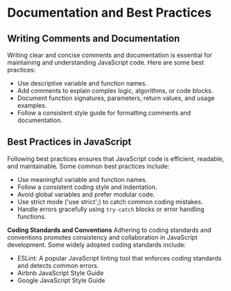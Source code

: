 # Documentation and Best Practices

## Writing Comments and Documentation

Writing clear and concise comments and documentation is essential for maintaining and understanding JavaScript code. Here are some best practices:

- Use descriptive variable and function names.
- Add comments to explain complex logic, algorithms, or code blocks.
- Document function signatures, parameters, return values, and usage examples.
- Follow a consistent style guide for formatting comments and documentation.

## Best Practices in JavaScript

Following best practices ensures that JavaScript code is efficient, readable, and maintainable. Some common best practices include:

- Use meaningful variable and function names.
- Follow a consistent coding style and indentation.
- Avoid global variables and prefer modular code.
- Use strict mode ('use strict';) to catch common coding mistakes.
- Handle errors gracefully using `try-catch` blocks or error handling functions.

**Coding Standards and Conventions**
Adhering to coding standards and conventions promotes consistency and collaboration in JavaScript development. Some widely adopted coding standards include:

- ESLint: A popular JavaScript linting tool that enforces coding standards and detects common errors.
- Airbnb JavaScript Style Guide
- Google JavaScript Style Guide

